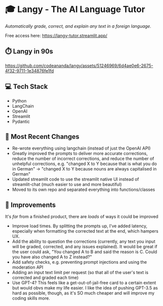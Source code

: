 # 🎓 Langy - The AI Language Tutor

*Automatically grade, correct, and explain any text in a foreign language.*

Free access here: https://langy-tutor.streamlit.app/

[comment]: <> (<img src="https://github.com/codeananda/langy/assets/51246969/5f9cfe4e-dbcd-4b85-a071-5b34f8b57730" alt="demo" style="width: 600px; height: auto;">)

## ⏱️ Langy in 90s


https://github.com/codeananda/langy/assets/51246969/6d4ae0e6-2675-4f32-9711-1e34876fe1fd


## 💻 Tech Stack

- Python
- LangChain
- OpenAI
- Streamlit
- Pydantic

## 🔧 Most Recent Changes

- Re-wrote everything using langchain (instead of just the OpenAI API)
- Greatly improved the prompts to deliver more accurate corrections, reduce the number of incorrect corrections, and reduce the number of unhelpful corrections, e.g. "changed X to Y because that is what you do in German" -> "changed X to Y because nouns are always capitalised in German"
- Updated streamlit code to use the streamlit native UI instead of streamlit-chat (much easier to use and more beautiful)
- Moved to its own repo and separated everything into functions/classes

## 💪 Improvements

It's *far* from a finished product, there are *loads* of ways it could be improved

- Improve load times. By splitting the prompts up, I've added latency, especially when formatting the corrected text at the end, which hampers UX.
- Add the ability to question the corrections (currently, any text you input will be graded, corrected, and any issues explained). It would be great if the user could ask, "You changed A to B and said the reason is C. Could you have also changed A to Z instead?"
- Add safety checks, e.g. preventing prompt injections and using the moderation API
- Adding an input text limit per request (so that all of the user's text is corrected and graded each time)
- Use GPT-4? This feels like a get-out-of-jail-free card to a certain extent but would obvs make my life easier. I like the idea of pushing GPT-3.5 as hard as possible, though, as it's SO much cheaper and will improve my coding skills more.
